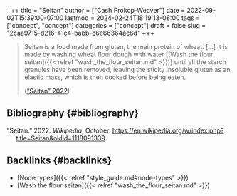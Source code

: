 +++
title = "Seitan"
author = ["Cash Prokop-Weaver"]
date = 2022-09-02T15:39:00-07:00
lastmod = 2024-02-24T18:19:13-08:00
tags = ["concept", "concept"]
categories = ["concept"]
draft = false
slug = "2caa9715-d216-41c4-babb-c6e66364ac6d"
+++

> Seitan is a food made from gluten, the main protein of wheat. [...] It is made by washing wheat flour dough with water [[Wash the flour seitan]({{< relref "wash_the_flour_seitan.md" >}})] until all the starch granules have been removed, leaving the sticky insoluble gluten as an elastic mass, which is then cooked before being eaten.
>
> (<a href="#citeproc_bib_item_1">“Seitan” 2022</a>)


## Bibliography {#bibliography}

<style>.csl-entry{text-indent: -1.5em; margin-left: 1.5em;}</style><div class="csl-bib-body">
  <div class="csl-entry"><a id="citeproc_bib_item_1"></a>“Seitan.” 2022. <i>Wikipedia</i>, October. <a href="https://en.wikipedia.org/w/index.php?title=Seitan&oldid=1118091339">https://en.wikipedia.org/w/index.php?title=Seitan&#38;oldid=1118091339</a>.</div>
</div>


## Backlinks {#backlinks}

-   [Node types]({{< relref "style_guide.md#node-types" >}})
-   [Wash the flour seitan]({{< relref "wash_the_flour_seitan.md" >}})
